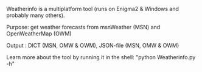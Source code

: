 Weatherinfo is a multiplatform tool (runs on Enigma2 & Windows and probably many others).

Purpose: get weather forecasts from msnWeather (MSN) and OpenWeatherMap (OWM)

Output : DICT (MSN, OMW & OWM), JSON-file (MSN, OMW & OWM)

Learn more about the tool by running it in the shell: "python Weatherinfo.py -h"

